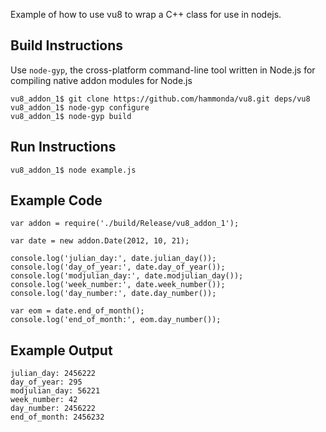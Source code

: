 Example of how to use vu8 to wrap a C++ class for use in nodejs.

## Build Instructions

Use `node-gyp`, the cross-platform command-line tool written in Node.js for compiling native addon modules for Node.js

	vu8_addon_1$ git clone https://github.com/hammonda/vu8.git deps/vu8
	vu8_addon_1$ node-gyp configure
	vu8_addon_1$ node-gyp build

## Run Instructions

	vu8_addon_1$ node example.js

## Example Code

	var addon = require('./build/Release/vu8_addon_1');

	var date = new addon.Date(2012, 10, 21);

	console.log('julian_day:', date.julian_day());
	console.log('day_of_year:', date.day_of_year());
	console.log('modjulian_day:', date.modjulian_day());
	console.log('week_number:', date.week_number());
	console.log('day_number:', date.day_number());

	var eom = date.end_of_month();
	console.log('end_of_month:', eom.day_number());

## Example Output

	julian_day: 2456222
	day_of_year: 295
	modjulian_day: 56221
	week_number: 42
	day_number: 2456222
	end_of_month: 2456232

